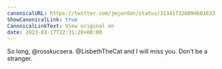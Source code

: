 ```yaml
---
canonicalURL: https://twitter.com/jmjordan/status/313417326894661633
ShowCanonicalLink: true
CanonicalLinkText: View original on
date: 2013-03-17T22:31:28+00:00
---
```

So long, @rosskucsera. @LisbethTheCat and I will miss you. Don’t be a stranger.